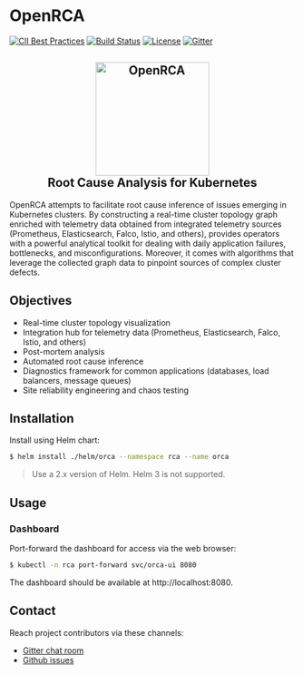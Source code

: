 # OpenRCA

[![CII Best Practices](https://bestpractices.coreinfrastructure.org/projects/3912/badge)](https://bestpractices.coreinfrastructure.org/projects/3912)
[![Build Status](https://travis-ci.org/openrca/orca.svg?branch=master)](https://travis-ci.org/openrca/orca)
[![License](https://img.shields.io/github/license/openrca/orca)](https://github.com/openrca/orca)
[![Gitter](https://img.shields.io/gitter/room/openrca/community)](https://gitter.im/openrca/community)

<h2 align="center">
    <img src="docs/images/orca-logo.svg" alt="OpenRCA" height="200px">
    <br>
    Root Cause Analysis for Kubernetes
</h2>

OpenRCA attempts to facilitate root cause inference of issues emerging in Kubernetes clusters. By
constructing a real-time cluster topology graph enriched with telemetry data obtained from
integrated telemetry sources (Prometheus, Elasticsearch, Falco, Istio, and others), provides
operators with a powerful analytical toolkit for dealing with daily application failures,
bottlenecks, and misconfigurations. Moreover, it comes with algorithms that leverage the collected
graph data to pinpoint sources of complex cluster defects.

## Objectives

- Real-time cluster topology visualization
- Integration hub for telemetry data (Prometheus, Elasticsearch,
  Falco, Istio, and others)
- Post-mortem analysis
- Automated root cause inference
- Diagnostics framework for common applications (databases, load
  balancers, message queues)
- Site reliability engineering and chaos testing

## Installation

Install using Helm chart:

```bash
$ helm install ./helm/orca --namespace rca --name orca
```

> Use a 2.x version of Helm. Helm 3 is not supported.

## Usage

### Dashboard

Port-forward the dashboard for access via the web browser:

```bash
$ kubectl -n rca port-forward svc/orca-ui 8080
```

The dashboard should be available at http://localhost:8080.

## Contact

Reach project contributors via these channels:

-   [Gitter chat room](https://gitter.im/openrca/community)
-   [Github issues](https://github.com/openrca/orca/issues)
